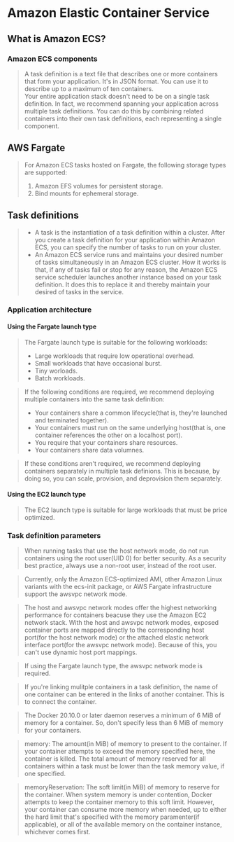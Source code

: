 # Amazon Elastic Container Service
## What is Amazon ECS?
### Amazon ECS components
> A task definition is a text file that describes one or more containers that form your application. It's in JSON format. You can use it to describe up to a maximum of ten containers.   
> Your entire application stack doesn't need to be on a single task definition. In fact, we recommend spanning your application across multiple task definitions. You can do this by combining related containers into their own task definitions, each representing a single component.
## AWS Fargate
> For Amazon ECS tasks hosted on Fargate, the following storage types are supported:
>1. Amazon EFS volumes for persistent storage.
>2. Bind mounts for ephemeral storage.

## Task definitions
>- A task is the instantiation of a task definition within a cluster. After you create a task definition for your application within Amazon ECS, you can specify the number of tasks to run on your cluster.  
>- An Amazon ECS service runs and maintains your desired number of tasks simultaneously in an Amazon ECS cluster. How it works is that, if any of tasks fail or stop for any reason, the Amazon ECS service scheduler launches another instance based on your task definition. It does this to replace it and thereby maintain your desired of tasks in the service.  

### Application architecture
#### Using the Fargate launch type
> The Fargate launch type is suitable for the following workloads:
>- Large workloads that require low operational overhead.  
>- Small workloads that have occasional burst.  
>- Tiny worloads.  
>- Batch workloads.  

> If the following conditions are required, we recommend deploying multiple containers into the same task definition:
>- Your containers share a common lifecycle(that is, they're launched and terminated together).  
>- Your containers must run on the same underlying host(that is, one container references the other on a localhost port).  
>- You require that your containers share resources.  
>- Your containers share data volumnes.     

> If these conditions aren't required, we recommend deploying containers separately in multiple task definions. This is because, by doing so, you can scale, provision, and deprovision them separately.  

#### Using the EC2 launch type
> The EC2 launch type is suitable for large workloads that must be price optimized.  

### Task definition parameters
> When running tasks that use the host network mode, do not run containers using the root user(UID 0) for better security. As a security best practice, always use a non-root user, instead of the root user.  

> Currently, only the Amazon ECS-optimized AMI, other Amazon Linux variants with the ecs-init package, or AWS Fargate infrastructure support the awsvpc network mode.  

> The host and awsvpc network modes offer the highest networking performance for containers beacuse they use the Amazon EC2 network stack. With the host and awsvpc network modes, exposed container ports are mapped directly to the corresponding host port(for the host network mode) or the attached elastic network interface port(for the awsvpc network mode). Because of this, you can't use dynamic host port mappings.  

> If using the Fargate launch type, the awsvpc network mode is required.  

> If you're linking mulitple containers in a task definition, the name of one container can be entered in the links of another container. This is to connect the container.  

> The Docker 20.10.0 or later daemon reserves a minimum of 6 MiB of memory for a container. So, don't specify less than 6 MiB of memory for your containers.  

> memory: The amount(in MiB) of memory to present to the container. If your container attempts to exceed the memory specified here, the container is killed. The total amount of memory reserved for all containers within a task must be lower than the task memory value, if one specified.  

> memoryReservation: The soft limit(in MiB) of memory to reserve for the container. When system memory is under contention, Docker attempts to keep the container memory to this soft limit. However, your container can consume more memory when needed, up to either the hard limit that's specified with the memory paramenter(if applicable), or all of the available memory on the container instance, whichever comes first.  

